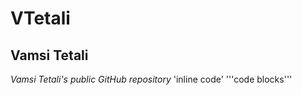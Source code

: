 # VTetali
## Vamsi Tetali
*Vamsi Tetali's public GitHub repository*
'inline code'
'''code blocks'''
